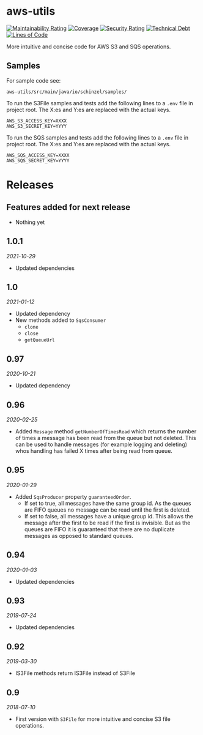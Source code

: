 # aws-utils
[![Maintainability Rating](https://sonarcloud.io/api/project_badges/measure?project=Schinzel_aws-utils&metric=sqale_rating)](https://sonarcloud.io/dashboard?id=Schinzel_aws-utils)
[![Coverage](https://sonarcloud.io/api/project_badges/measure?project=Schinzel_aws-utils&metric=coverage)](https://sonarcloud.io/dashboard?id=Schinzel_aws-utils)
[![Security Rating](https://sonarcloud.io/api/project_badges/measure?project=Schinzel_aws-utils&metric=security_rating)](https://sonarcloud.io/dashboard?id=Schinzel_aws-utils)
[![Technical Debt](https://sonarcloud.io/api/project_badges/measure?project=Schinzel_aws-utils&metric=sqale_index)](https://sonarcloud.io/dashboard?id=Schinzel_aws-utils)
[![Lines of Code](https://sonarcloud.io/api/project_badges/measure?project=Schinzel_aws-utils&metric=ncloc)](https://sonarcloud.io/dashboard?id=Schinzel_aws-utils)

More intuitive and concise code for AWS S3 and SQS operations.

## Samples

For sample code see:

`aws-utils/src/main/java/io/schinzel/samples/`

To run the S3File samples and tests add the following lines to a `.env` file in project root. 
The X:es and Y:es are replaced with the actual keys.

```
AWS_S3_ACCESS_KEY=XXXX
AWS_S3_SECRET_KEY=YYYY
```

To run the SQS samples and tests add the following lines to a `.env` file in project root. 
The X:es and Y:es are replaced with the actual keys.

```
AWS_SQS_ACCESS_KEY=XXXX
AWS_SQS_SECRET_KEY=YYYY
```


# Releases

## Features added for next release
- Nothing yet

## 1.0.1
_2021-10-29_
- Updated dependencies

## 1.0
_2021-01-12_
- Updated dependency
- New methods added to `SqsConsumer`
    - `clone`
    - `close`
    - `getQueueUrl`

## 0.97
_2020-10-21_
- Updated dependency

## 0.96
_2020-02-25_
- Added `Message` method `getNumberOfTimesRead` which returns the number of times a message has been read from the queue but not deleted. This can be used to handle messages (for example logging and deleting) whos handling has failed X times after being read from queue.

## 0.95
_2020-01-29_
- Added `SqsProducer` property `guaranteedOrder`. 
    - If set to true, all messages have the same group id. As the queues are FIFO queues no message can be read until the first is deleted. 
    - If set to false, all messages have a unique group id. This allows the message after the first to be read if the first is invisible. But as the queues are FIFO it is guaranteed that there are no duplicate messages as opposed to standard queues. 

## 0.94
_2020-01-03_
- Updated dependencies

## 0.93
_2019-07-24_
- Updated dependencies

## 0.92
_2019-03-30_
- IS3File methods return IS3File instead of S3File

## 0.9
_2018-07-10_
- First version with `S3File` for more intuitive and concise S3 file operations.
